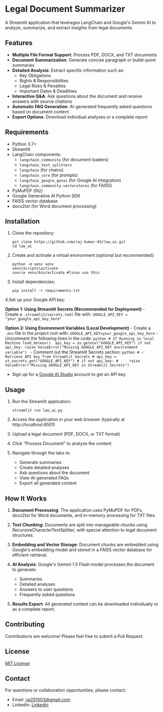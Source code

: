 # Legal Document Summarizer

A Streamlit application that leverages LangChain and Google's Gemini AI to analyze, summarize, and extract insights from legal documents.

## Features

- **Multiple File Format Support**: Process PDF, DOCX, and TXT documents
- **Document Summarization**: Generate concise paragraph or bullet-point summaries
- **Detailed Analysis**: Extract specific information such as:
  - Key Obligations
  - Rights & Responsibilities
  - Legal Risks & Penalties
  - Important Dates & Deadlines
- **Interactive Q&A**: Ask questions about the document and receive answers with source citations
- **Automatic FAQ Generation**: AI-generated frequently asked questions based on document content
- **Export Options**: Download individual analyses or a complete report

## Requirements

- Python 3.7+
- Streamlit
- LangChain components:
  - `langchain_community` (for document loaders)
  - `langchain_text_splitters`
  - `langchain` (for chains)
  - `langchain_core` (for prompts)
  - `langchain_google_genai` (for Google AI integration)
  - `langchain_community.vectorstores` (for FAISS)
- PyMuPDF (fitz)
- Google Generative AI Python SDK
- FAISS vector database
- docx2txt (for Word document processing)

## Installation

1. Clone the repository:
   ```
   git clone https://github.com/raj-kumar-03/law_ai.git
   cd law_ai
   ```

2. Create and activate a virtual environment (optional but recommended):
   ```
   python -m venv venv
   venv\Scripts\activate
   source venv/bin/activate #linux use this
   
   ```

3. Install dependencies:
   ```
   pip install -r requirements.txt
   ```

4.Set up your Google API key:

  **Option 1: Using Streamlit Secrets (Recommended for Deployment)**
    - Create a `.streamlit/secrets.toml` file with:
      ```
      GOOGLE_API_KEY = "your_google_api_key_here"
      ```

  **Option 2: Using Environment Variables (Local Development)**
    - Create a `.env` file in the project root with:
      ```
      GOOGLE_API_KEY=your_google_api_key_here
      ```
    - Uncomment the following lines in the code:
      ```python
      # If Running in local Machine
      load_dotenv() 
      api_key = os.getenv("GOOGLE_API_KEY")
      if not api_key:
          raise ValueError("Missing GOOGLE_API_KEY environment variable")
      ```
    - Comment out the Streamlit Secrets section:
      ```python
      # ✅ Retrieve API key from Streamlit Secrets
      # api_key = st.secrets.get("GOOGLE_API_KEY")
      # if not api_key:
      #     raise ValueError("Missing GOOGLE_API_KEY in Streamlit Secrets")
      ```

  - Sign up for a [Google AI Studio](https://ai.google.dev/) account to get an API key

## Usage

1. Run the Streamlit application:
   ```
   streamlit run law_ai.py
   ```

2. Access the application in your web browser (typically at http://localhost:8501)

3. Upload a legal document (PDF, DOCX, or TXT format)

4. Click "Process Document" to analyze the content

5. Navigate through the tabs to:
   - Generate summaries
   - Create detailed analyses
   - Ask questions about the document
   - View AI-generated FAQs
   - Export all generated content

## How It Works

1. **Document Processing**: The application uses PyMuPDF for PDFs, docx2txt for Word documents, and in-memory processing for TXT files.

2. **Text Chunking**: Documents are split into manageable chunks using RecursiveCharacterTextSplitter, with special attention to legal document structures.

3. **Embedding and Vector Storage**: Document chunks are embedded using Google's embedding model and stored in a FAISS vector database for efficient retrieval.

4. **AI Analysis**: Google's Gemini 1.5 Flash model processes the document to generate:
   - Summaries
   - Detailed analyses
   - Answers to user questions
   - Frequently asked questions

5. **Results Export**: All generated content can be downloaded individually or as a complete report.

## Contributing

Contributions are welcome! Please feel free to submit a Pull Request.

## License

[MIT License](LICENSE)

## Contact

For questions or collaboration opportunities, please contact:
- Email: raj251003@gmail.com
- Linkedin: [Linkedin](https://www.linkedin.com/in/raj-kumar-372b75320/)

